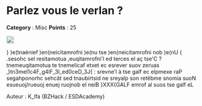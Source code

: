 # Parlez vous le verlan ?

**Category** : Misc
**Points** : 25

<img src="https://cdn.iconscout.com/icon/free/png-256/free-france-flag-country-nation-empire-36011.png?f=webp" width="20" height="20"/>

} )e(tnaénief )en(neicitamrofni )e(nu tse )en(neicitamrofni nob )e(nU {
.sesohc sel resitamotua ,euqitamrofni'l ed terces el aç tse'C
? tnemeuqitamotua te tnemelicaf etxet ec esrever suov zeruas ,}tn3mel1c4F_g4lF_3l_ed0ceD_3J{ : srevne'l à tse galf ec elpmexe raP
segahponorhc sehcât sed tnaubirtsid ne sreyalp son retêbme snomia suoN
esueuoj/rueuoj enuej ruojnob el neiB
}XXX{GALF emrof al suos tse galf eL

Auteur : K_lfa (BZHack / ESDAcademy)




